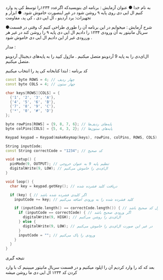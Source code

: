 به نام خدا
● عنوان آزمایش : 
برنامه ای بنویسیدکه اگرعدد ۱۲۳۴را توسط کی پد وارد کنیم ال ایی دی روی پایه ۹ روشن شود در غیر اینصورت خاموش شود.
● ابزار و تجهیزات:
برد آردینو ، ال ایی دی  ، کی پد، مقاومت

●شرح آزمایش : 
میخوایم در این برنامه آن را طوری طراحی کنیم ک وقتی در قسمت سریال مانیتور به آن ورودی ۱۲۳۴ را دادیم ال ایی دی پایه ۹ را روشن کند در غیر هر وررودی غیر از این دادیم ال ایی دی خاموش شود .

مدار :

ال‌ای‌دی را به پایه 9 آردوینو متصل میکنیم .
ماژول کیپد را به پایه‌های دیجیتال آردوینو متصل  میکنیم.

کد برنامه :
ابتدا کتابخانه کی پد را انتخاب میکنیم

```cpp
const byte ROWS = 4; // چهار ردیف
const byte COLS = 4; // چهار ستون

char keys[ROWS][COLS] = {
  {'1', '2', '3', 'A'},
  {'4', '5', '6', 'B'},
  {'7', '8', '9', 'C'},
  {'*', '0', '#', 'D'}
};

byte rowPins[ROWS] = {9, 8, 7, 6}; // پایه‌های ردیف‌ها
byte colPins[COLS] = {5, 4, 3, 2}; // پایه‌های ستون‌ها

Keypad keypad = Keypad(makeKeymap(keys), rowPins, colPins, ROWS, COLS);

String inputCode;
const String correctCode = "1234"; // کد صحیح

void setup() {
  pinMode(9, OUTPUT); // تنظیم پایه 9 به عنوان خروجی
  digitalWrite(9, LOW); // ال‌ای‌دی را خاموش می‌کنیم
}

void loop() {
  char key = keypad.getKey(); // دریافت کلید فشرده شده

  if (key) { // اگر کلیدی فشرده شده باشد
    inputCode += key; // کلید فشرده شده را به ورودی اضافه می‌کنیم

    if (inputCode.length() == correctCode.length()) { // اگر طول ورودی برابر با طول کد صحیح باشد
      if (inputCode == correctCode) { // اگر ورودی صحیح باشد
        digitalWrite(9, HIGH); // ال‌ای‌دی را روشن می‌کنیم
      } else {
        digitalWrite(9, LOW); // در غیر این صورت ال‌ای‌دی را خاموش می‌کنیم
      }
      inputCode = ""; // ورودی را پاک می‌کنیم
    }
  }
}
```
نتیجه گیری 

بعد که کد را وارد کردیم آن را اپلود میکنیم و در قسمت سریال مانیتور میبینیم ک با وارد کردن کد ۱۲۳۴ ال ایی دی ما روشن میشه
